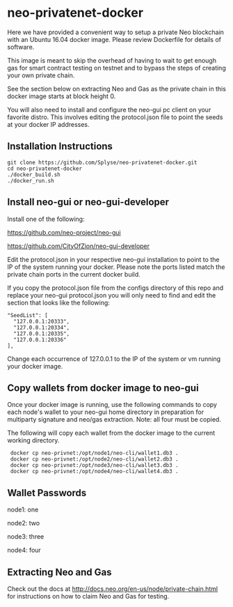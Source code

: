 # neo-privatenet-docker

Here we have provided a convenient way to setup a private Neo blockchain with an Ubuntu 16.04 docker image.
Please review Dockerfile for details of software. 

This image is meant to skip the overhead of having to wait to get enough gas for smart contract testing on testnet and to bypass the steps of creating your own private chain.

See the section below on extracting Neo and Gas as the private chain in this docker image starts at block height 0.

You will also need to install and configure the neo-gui pc client on your favorite distro. This involves editing the protocol.json file to point the seeds at your docker IP addresses.


## Installation Instructions
    git clone https://github.com/Splyse/neo-privatenet-docker.git
    cd neo-privatenet-docker
    ./docker_build.sh
    ./docker_run.sh
  
  
  ## Install neo-gui or neo-gui-developer
  Install one of the following: 
  
  https://github.com/neo-project/neo-gui
  
  https://github.com/CityOfZion/neo-gui-developer
  
  Edit the protocol.json in your respective neo-gui installation to point to the IP of the system running your docker.
  Please note the ports listed match the private chain ports in the current docker build. 
  
  If you copy the protocol.json file from the configs directory of this repo and replace your neo-gui protocol.json you will only need to find and edit the section that looks like the following:
  
    "SeedList": [
      "127.0.0.1:20333",
      "127.0.0.1:20334",
      "127.0.0.1:20335",
      "127.0.0.1:20336"
    ],
  
  Change each occurrence of 127.0.0.1 to the IP of the system or vm running your docker image.
  
  ## Copy wallets from docker image to neo-gui
  
  Once your docker image is running, use the following commands to copy each node's wallet to your neo-gui home directory in preparation for multiparty signature and neo/gas extraction. 
  Note: all four must be copied. 
  
  The following will copy each wallet from the docker image to the current working directory.
  
     docker cp neo-privnet:/opt/node1/neo-cli/wallet1.db3 .
     docker cp neo-privnet:/opt/node2/neo-cli/wallet2.db3 .
     docker cp neo-privnet:/opt/node3/neo-cli/wallet3.db3 .
     docker cp neo-privnet:/opt/node4/neo-cli/wallet4.db3 .
  
  ## Wallet Passwords
  node1: one
  
  node2: two
  
  node3: three
  
  node4: four
  
  ## Extracting Neo and Gas
  Check out the docs at http://docs.neo.org/en-us/node/private-chain.html for instructions on how to claim Neo and Gas
  for testing.
